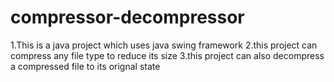 # compressor-decompressor
1.This is a java project which uses java swing framework 
2.this project can compress any file type to reduce its size
3.this project can also decompress a compressed file to its orignal state
